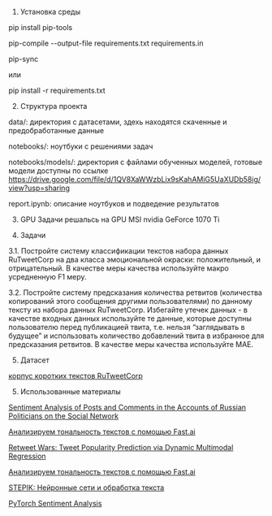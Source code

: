 1. Установка среды

pip install pip-tools

pip-compile --output-file requirements.txt requirements.in

pip-sync

или 

pip install -r requirements.txt


2. Структура проекта

data/: директория с датасетами, здехь находятся скаченные и предобработанные данные

notebooks/: ноутбуки с решениями задач

notebooks/models/: директория с файлами обученных моделей,
готовые модели доступны по ссылке https://drive.google.com/file/d/1QV8XaWWzbLix9sKahAMiG5UaXUDb58ig/view?usp=sharing

report.ipynb: описание ноутбуков и подведение результатов


3. GPU
Задачи решальсь на GPU MSI nvidia GeForce 1070 Ti


4. Задачи

3.1. Постройте систему классификации текстов набора данных RuTweetCorp на два класса эмоциональной окраски: положительный, и отрицательный. В качестве меры качества используйте макро усредненную F1 меру.
 
3.2. Постройте систему предсказания количества ретвитов (количества копирований этого сообщения другими пользователями) по данному тексту из набора данных RuTweetCorp. Избегайте утечек данных - в качестве входных данных используйте те данные, которые доступны пользователю перед публикацией твита, т.е. нельзя “заглядывать в будущее” и использовать количество добавлений твита в избранное для предсказания ретвитов. В качестве меры качества используйте MAE.

5. Датасет

[корпус коротких текстов RuTweetCorp](http://study.mokoron.com/)


5. Использованные материалы

[Sentiment Analysis of Posts and Comments in the Accounts of Russian Politicians on the Social Network](https://fruct.org/publications/fruct25/files/Sve.pdf)

[Анализируем тональность текстов с помощью Fast.ai](https://habr.com/ru/post/472988/)

[Retweet Wars: Tweet Popularity Prediction via Dynamic Multimodal Regression](https://www.cs.unc.edu/~mbansal/papers/retweetwars-wacv18.pdf)

[Анализируем тональность текстов с помощью Fast.ai](https://habr.com/ru/post/472988/)

[STEPIK: Нейронные сети и обработка текста](https://stepik.org/course/54098/syllabus)

[PyTorch Sentiment Analysis](https://github.com/bentrevett/pytorch-sentiment-analysis)
